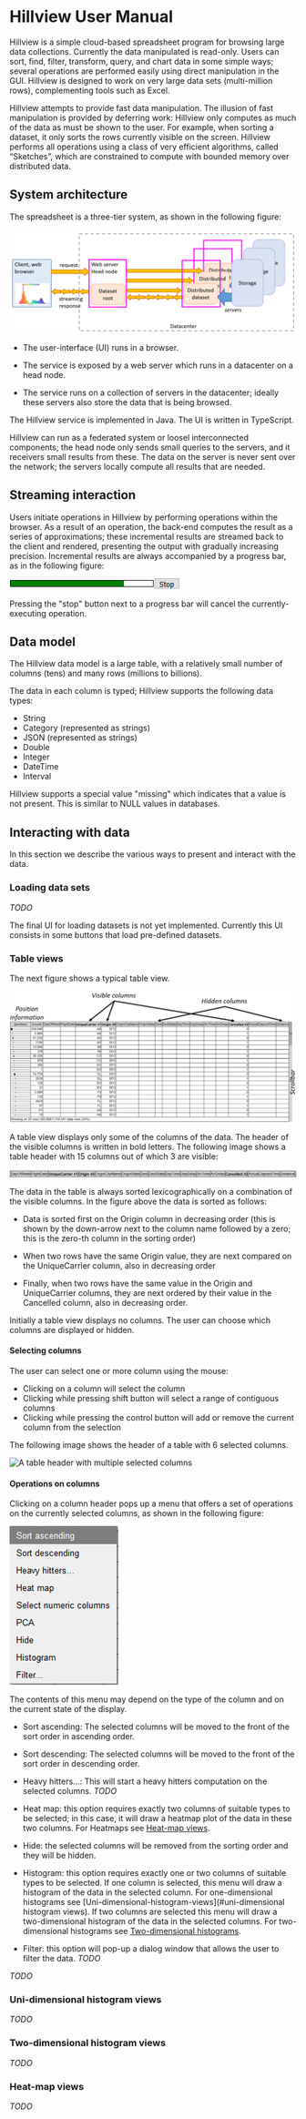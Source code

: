 # Hillview User Manual

Hillview is a simple cloud-based spreadsheet program for browsing
large data collections.  Currently the data manipulated is read-only.
Users can sort, find, filter, transform, query, and chart data in some
simple ways; several operations are performed easily using direct
manipulation in the GUI.  Hillview is designed to work on very large
data sets (multi-million rows), complementing tools such as Excel.

Hillview attempts to provide fast data manipulation.  The illusion of
fast manipulation is provided by deferring work: Hillview only
computes as much of the data as must be shown to the user.  For
example, when sorting a dataset, it only sorts the rows currently
visible on the screen.  Hillview performs all operations using a class
of very efficient algorithms, called “Sketches”, which are constrained
to compute with bounded memory over distributed data.

## System architecture

The spreadsheet is a three-tier system, as shown in the following figure:

![System architecture](system-architecture.png)

* The user-interface (UI) runs in a browser.

* The service is exposed by a web server which runs in a datacenter on
  a head node.

* The service runs on a collection of servers in the datacenter;
  ideally these servers also store the data that is being browsed.

The Hillview service is implemented in Java.  The UI is written in
TypeScript.

Hillview can run as a federated system or loosel interconnected
components; the head node only sends small queries to the servers, and
it receivers small results from these.  The data on the server is
never sent over the network; the servers locally compute all results
that are needed.

## Streaming interaction

Users initiate operations in Hillview by performing operations within
the browser.  As a result of an operation, the back-end computes the
result as a series of approximations; these incremental results are
streamed back to the client and rendered, presenting the output with
gradually increasing precision.  Incremental results are always
accompanied by a progress bar, as in the following figure:

![Progress bar](progress.png)

Pressing the "stop" button next to a progress bar will cancel the
currently-executing operation.

## Data model

The Hillview data model is a large table, with a relatively small
number of columns (tens) and many rows (millions to billions).

The data in each column is typed; Hillview supports the following data
types:
  * String
  * Category (represented as strings)
  * JSON (represented as strings)
  * Double
  * Integer
  * DateTime
  * Interval

Hillview supports a special value "missing" which indicates that a
value is not present.  This is similar to NULL values in databases.

## Interacting with data

In this section we describe the various ways to present and interact
with the data.

### Loading data sets

*TODO*

The final UI for loading datasets is not yet implemented.  Currently
this UI consists in some buttons that load pre-defined datasets.

### Table views

The next figure shows a typical table view.

![Table user-interface](table-ui.png)

A table view displays only some of the columns of the data.  The
header of the visible columns is written in bold letters.  The
following image shows a table header with 15 columns out of which 3
are visible:

![Table header](table-header.png)

The data in the table is always sorted lexicographically on a
combination of the visible columns.  In the figure above the data is
sorted as follows:

* Data is sorted first on the Origin column in decreasing order (this
  is shown by the down-arrow next to the column name followed by a
  zero; this is the zero-th column in the sorting order)

* When two rows have the same Origin value, they are next compared on
  the UniqueCarrier column, also in decreasing order

* Finally, when two rows have the same value in the Origin and
  UniqueCarrier columns, they are next ordered by their value in the
  Cancelled column, also in decreasing order.

Initially a table view displays no columns.  The user can choose which
columns are displayed or hidden.

#### Selecting columns

The user can select one or more column using the mouse:
* Clicking on a column will select the column
* Clicking while pressing shift button will select a range of
  contiguous columns
* Clicking while pressing the control button will add or remove the
  current column from the selection

The following image shows the header of a table with 6 selected
columns.

![A table header with multiple selected columns](selected-column-header.png)

#### Operations on columns

Clicking on a column header pops up a menu that offers a set of
operations on the currently selected columns, as shown in the
following figure:

![Right-click menu for columns](column-right-click.png)

The contents of this menu may depend on the type of the column and on
the current state of the display.

* Sort ascending: The selected columns will be moved to the front of
  the sort order in ascending order.

* Sort descending: The selected columns will be moved to the front of
  the sort order in descending order.

* Heavy hitters...: This will start a heavy hitters computation on the
  selected columns.  *TODO*

* Heat map: this option requires exactly two columns of suitable types
  to be selected; in this case, it will draw a heatmap plot of the
  data in these two columns.  For Heatmaps see [Heat-map
  views](#heat-map-views).

* Hide: the selected columns will be removed from the sorting order
  and they will be hidden.

* Histogram: this option requires exactly one or two columns of
  suitable types to be selected.  If one column is selected, this menu
  will draw a histogram of the data in the selected column.  For
  one-dimensional histograms see
  [Uni-dimensional-histogram-views](#uni-dimensional histogram views).
  If two columns are selected this menu will draw a two-dimensional
  histogram of the data in the selected columns.  For two-dimensional
  histograms see [Two-dimensional
  histograms](#two-dimensional-histograms).

* Filter: this option will pop-up a dialog window that allows the user
  to filter the data.  *TODO*

*TODO*

### Uni-dimensional histogram views

*TODO*

### Two-dimensional histogram views

*TODO*

### Heat-map views

*TODO*